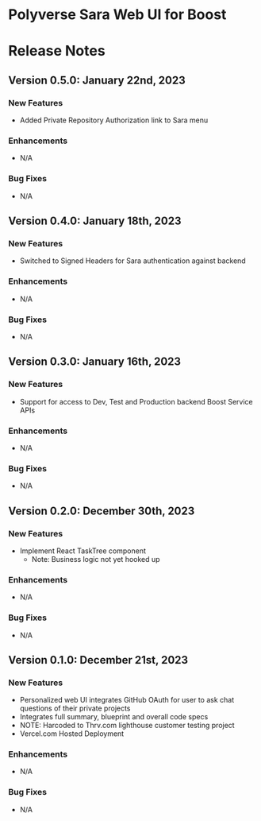 Polyverse Sara Web UI for Boost
======================

# Release Notes

## Version 0.5.0: January 22nd, 2023

### New Features
- Added Private Repository Authorization link to Sara menu

### Enhancements
- N/A

### Bug Fixes
- N/A

## Version 0.4.0: January 18th, 2023

### New Features
- Switched to Signed Headers for Sara authentication against backend

### Enhancements
- N/A

### Bug Fixes
- N/A

## Version 0.3.0: January 16th, 2023

### New Features
- Support for access to Dev, Test and Production backend Boost Service APIs

### Enhancements
- N/A

### Bug Fixes
- N/A

## Version 0.2.0: December 30th, 2023

### New Features
- Implement React TaskTree component
  - Note: Business logic not yet hooked up

### Enhancements
- N/A

### Bug Fixes
- N/A

## Version 0.1.0: December 21st, 2023

### New Features
- Personalized web UI integrates GitHub OAuth for user to ask chat questions of their private projects
- Integrates full summary, blueprint and overall code specs 
-    NOTE: Harcoded to Thrv.com lighthouse customer testing project
- Vercel.com Hosted Deployment

### Enhancements
- N/A

### Bug Fixes
- N/A
